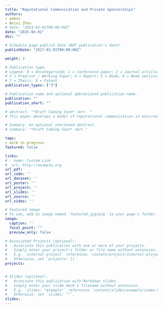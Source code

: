 ```yaml
---
title: "Reputational Communication and Private Sponsorships"
authors:
- admin
- Beixi Zhou
# date: "2023-02-01T00:00:00Z"
date: "2025-04-01"
doi: ""

# Schedule page publish date (NOT publication's date).
publishDate: "2017-01-01T00:00:00Z"

weight: 3

# Publication type.
# Legend: 0 = Uncategorized; 1 = Conference paper; 2 = Journal article;
# 3 = Preprint / Working Paper; 4 = Report; 5 = Book; 6 = Book section;
# 7 = Thesis; 8 = Patent
publication_types: ["3"]

# Publication name and optional abbreviated publication name.
publication: ""
publication_short: ""

# abstract: "*Draft Coming Soon* <br>  "
# This paper develops a model of reputational communication in environments where an agent may receive private benefits for endorsing certain alternatives. These private sponsorships are not observable to consumers, creating incentives to distort communication. While reputational concerns can encourage the agent to endorse honestly when sponsored, they also lead to strategic under-endorsement when no sponsorship is present. In particular, the agent may withhold favorable information to avoid being mistaken for strategic types who over-endorse. As sponsorship opportunities become more frequent, the credibility of endorsements initially decreases and then increases, which may ultimately enhance consumer welfare. Finally, mandatory sponsorship disclosure policies improve consumer welfare as well. This framework applies broadly to settings such as marketing, expert advice, and policy endorsements.

# Summary. An optional shortened abstract.
# summary: "*Draft Coming Soon* <br> "

tags:
- work in progress
featured: false

links:
# - name: Custom Link
#  url: http://example.org
url_pdf: 
url_code: ''
url_dataset: ''
url_poster: ''
url_project: ''
url_slides: ''
url_source: ''
url_video: ''

# Featured image
# To use, add an image named `featured.jpg/png` to your page's folder. 
image:
  caption: ''
  focal_point: ""
  preview_only: false

# Associated Projects (optional).
#   Associate this publication with one or more of your projects.
#   Simply enter your project's folder or file name without extension.
#   E.g. `internal-project` references `content/project/internal-project/index.md`.
#   Otherwise, set `projects: []`.
projects:


# Slides (optional).
#   Associate this publication with Markdown slides.
#   Simply enter your slide deck's filename without extension.
#   E.g. `slides: "example"` references `content/slides/example/index.md`.
#   Otherwise, set `slides: ""`.
slides: 
---
```

